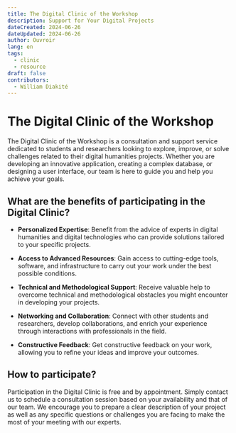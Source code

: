 ```yaml
---
title: The Digital Clinic of the Workshop
description: Support for Your Digital Projects
dateCreated: 2024-06-26
dateUpdated: 2024-06-26
author: Ouvroir
lang: en
tags:
  - clinic
  - resource
draft: false
contributors:
  - William Diakité
---
```


# The Digital Clinic of the Workshop

The Digital Clinic of the Workshop is a consultation and support service dedicated to students and researchers looking to explore, improve, or solve challenges related to their digital humanities projects. Whether you are developing an innovative application, creating a complex database, or designing a user interface, our team is here to guide you and help you achieve your goals.

## What are the benefits of participating in the Digital Clinic?

- **Personalized Expertise**: Benefit from the advice of experts in digital humanities and digital technologies who can provide solutions tailored to your specific projects.

- **Access to Advanced Resources**: Gain access to cutting-edge tools, software, and infrastructure to carry out your work under the best possible conditions.

- **Technical and Methodological Support**: Receive valuable help to overcome technical and methodological obstacles you might encounter in developing your projects.

- **Networking and Collaboration**: Connect with other students and researchers, develop collaborations, and enrich your experience through interactions with professionals in the field.

- **Constructive Feedback**: Get constructive feedback on your work, allowing you to refine your ideas and improve your outcomes.

## How to participate?

Participation in the Digital Clinic is free and by appointment. Simply contact us to schedule a consultation session based on your availability and that of our team. We encourage you to prepare a clear description of your project as well as any specific questions or challenges you are facing to make the most of your meeting with our experts.

